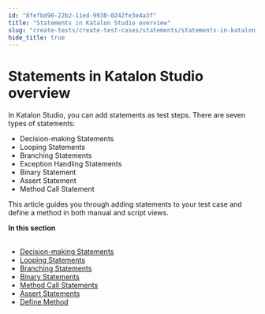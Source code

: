 ```yaml
---
id: "8fefbd90-22b2-11ed-9930-0242fe3e4a3f"
title: "Statements in Katalon Studio overview"
slug: "create-tests/create-test-cases/statements/statements-in-katalon-studio-overview"
hide_title: true
---
```


# <a id="concept-168" class="anchor_top_offset"/><a id="ariaid-title1" class="anchor_top_offset"/>Statements in <span xmlns="http://www.w3.org/1999/xhtml" className="ph">Katalon Studio</span>  overview

<p xmlns="http://www.w3.org/1999/xhtml" className="p">In <span className="ph">Katalon Studio</span>, you can add statements as test steps. There are seven types of statements:</p> 
<ul xmlns="http://www.w3.org/1999/xhtml" className="ul"><li className="li">Decision-making Statements</li><li className="li">Looping Statements</li><li className="li">Branching Statements</li><li className="li">Exception Handling Statements</li><li className="li">Binary Statement</li><li className="li">Assert Statement</li><li className="li">Method Call Statement</li></ul> 
<p xmlns="http://www.w3.org/1999/xhtml" className="p">This article guides you through adding  statements to your test case and define a method in both manual and script views.</p> 
<nav xmlns="http://www.w3.org/1999/xhtml" role="navigation" className="related-links"><div className="linklist"><strong>In this section</strong><br /><br /><ul className="linklist"><li className="linklist"><a className="link" href="/create-tests/create-test-cases/statements/decision-making-statements">Decision-making Statements</a></li><li className="linklist"><a className="link" href="/create-tests/create-test-cases/statements/looping-statements">Looping Statements</a></li><li className="linklist"><a className="link" href="/create-tests/create-test-cases/statements/branching-statements">Branching Statements</a></li><li className="linklist"><a className="link" href="/create-tests/create-test-cases/statements/binary-statements">Binary Statements</a></li><li className="linklist"><a className="link" href="/create-tests/create-test-cases/statements/method-call-statements">Method Call Statements</a></li><li className="linklist"><a className="link" href="/create-tests/create-test-cases/statements/assert-statements">Assert Statements</a></li><li className="linklist"><a className="link" href="/create-tests/create-test-cases/statements/define-method">Define Method</a></li></ul></div></nav> 
